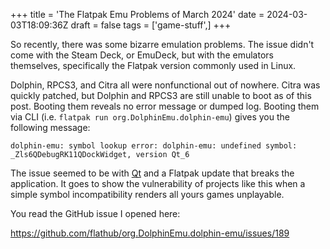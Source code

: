 +++
title = 'The Flatpak Emu Problems of March 2024'
date = 2024-03-03T18:09:36Z
draft = false
tags = ['game-stuff',]
+++

So recently, there was some bizarre emulation problems. The issue didn't come with the Steam Deck, or EmuDeck, but with the emulators themselves, specifically the Flatpak version commonly used in Linux.

Dolphin, RPCS3, and Citra all were nonfunctional out of nowhere. Citra was quickly patched, but Dolphin and RPCS3 are still unable to boot as of this post. Booting them reveals no error message or dumped log. Booting them via CLI (i.e. ```flatpak run org.DolphinEmu.dolphin-emu```) gives you the following message:
```
dolphin-emu: symbol lookup error: dolphin-emu: undefined symbol: _Zls6QDebugRK11QDockWidget, version Qt_6
```
The issue seemed to be with [Qt](https://archlinux.org/todo/qt-662-abi-break/) and a Flatpak update that breaks the application. It goes to show the vulnerability of projects like this when a simple symbol incompatibility renders all yours games unplayable. 

You read the GitHub issue I opened here:

https://github.com/flathub/org.DolphinEmu.dolphin-emu/issues/189